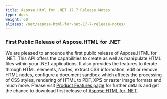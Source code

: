 ```yaml
---
title: Aspose.Html for .NET 17.7 Release Notes
type: docs
weight: 60
aliases: /net/aspose-html-for-net-17-7-release-notes/
---
```


### **First Public Release of Aspose.HTML for .NET**
We are pleased to announce the first public release of Aspose.HTML for .NET. This API offers the capabilities to create as well as manipulate HTML files within your .NET applications. It also provides the features to iterate through HTML elements, Nodes, extract CSS information, edit or remove HTML nodes, configure a document sandbox which affects the processing of CSS styles, rendering of HTML to PDF, XPS or raster image formats and much more. Please visit [Product Features page](/html/net/features-list/) for further details and get the chance to download first release of [Aspose.HTML for .NET](https://downloads.aspose.com/html/net).
